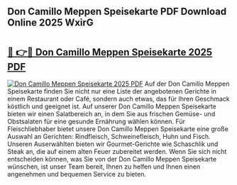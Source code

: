 ## Don Camillo Meppen Speisekarte PDF Download Online 2025 WxirG

# <h2><a href="http://gce6jf.nevu.top/?p=Don+Camillo+Meppen+Speisekarte">🔗 👉🔴 Don Camillo Meppen Speisekarte 2025 PDF</a></h2>

[![Don Camillo Meppen Speisekarte 2025 PDF](https://i.imgur.com/dBaPXMq.png)](http://gce6jf.nevu.top/?p=Don+Camillo+Meppen+Speisekarte)
Auf der Don Camillo Meppen Speisekarte finden Sie nicht nur eine Liste der angebotenen Gerichte in einem Restaurant oder Café, sondern auch etwas, das für Ihren Geschmack köstlich und geeignet ist. Auf unserer Don Camillo Meppen Speisekarte bieten wir einen Salatbereich an, in dem Sie aus frischen Gemüse- und Obstsalaten für eine gesunde Ernährung wählen können. Für Fleischliebhaber bietet unsere Don Camillo Meppen Speisekarte eine große Auswahl an Gerichten: Rindfleisch, Schweinefleisch, Huhn und Fisch. Unseren Auserwählten bieten wir Gourmet-Gerichte wie Schaschlik und Steak an, die auf einem alten Feuer zubereitet werden. Wenn Sie sich nicht entscheiden können, was Sie von der Don Camillo Meppen Speisekarte wünschen, ist unser Team bereit, Ihnen zu helfen und Ihnen einen angenehmen und bequemen Service zu bieten.
